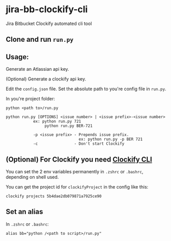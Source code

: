 # jira-bb-clockify-cli
Jira Bitbucket Clockify automated cli tool

## Clone and run `run.py`

## Usage:

Generate an Atlassian api key.

(Optional) Generate a clockify api key. 

Edit the `config.json` file.
Set the absolute path to you're config file in `run.py`.

In you're project folder:

`python <path to>/run.py`
```
python run.py [OPTIONS] <issue number> | <issue prefix>-<issue number>
            ex: python run.py 721
                 python run.py BER-721
                 
            -p <issue prefix> - Prepends issue prefix. 
                                ex: python run.py -p BER 721
            -c                - Don't start Clockify
```

## (Optional) For Clockify you need [Clockify CLI](https://github.com/t5/clockify-cli)

You can set the 2 env variables permanently in `.zshrc` or `.bashrc`,
depending on shell used.

You can get the project id for `clockifyProject` in the config like this:

`clockify projects 5b4dae2db079871a7925ce90`

## Set an alias

In `.zshrc` or `.bashrc`:

`alias bb="python /<path to script>/run.py"`